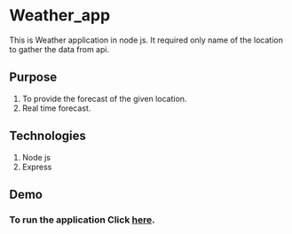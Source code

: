 # Weather_app
This is Weather application in node js. It required only name of the location to gather the data from api.
## Purpose
1. To provide the forecast of the given location.
2. Real time forecast.
## Technologies
1. Node js
2. Express
## Demo
### To run the application Click [here](https://pranav-weather-application.herokuapp.com).
